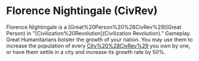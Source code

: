# Florence Nightingale (CivRev)

Florence Nightingale is a [Great%20Person%20%28CivRev%29](Great Person) in "[Civilization%20Revolution](Civilization Revolution)."
Gameplay.
Great Humanitarians bolster the growth of your nation. You may use them to increase the population of every [City%20%28CivRev%29](city) you own by one, or have them settle in a city and increase its growth rate by 50%.